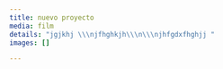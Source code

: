 ```yaml
---
title: nuevo proyecto
media: film
details: "jgjkhj \\\njfhghkjh\\\n\\\njhfgdxfhghjj "
images: []

---
```

